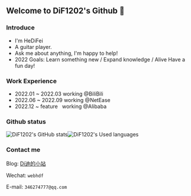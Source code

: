 ## Welcome to DiF1202's Github 👋

### Introduce
- I'm HeDiFei
- A guitar player.
- Ask me about anything, I'm happy to help!
- 2022 Goals: Learn something new / Expand knowledge / Alive Have a fun day!

### Work Experience
- 2022.01 ~ 2022.03 working @BiliBili
- 2022.06 ~ 2022.09 working @NetEase
- 2022.12 ~ feature &nbsp; working @Alibaba

### Github status
![DiF1202's GitHub stats](https://github-readme-stats.vercel.app/api?username=DiF1202&show_icons=true)![DiF1202's Used languages](https://github-readme-stats.vercel.app/api/top-langs/?username=DiF1202&layout=compact&hide_border=true&langs_count=10) 

### Contact me
Blog:  [Di迪的小站](http://182.61.38.183:3000/home)  

Wechat: `webhdf` 

E-mail: `346274777@qq.com`




<!-- ![DiF1202's GitHub stats](https://github-readme-stats.vercel.app/api?username=DiF1202&count_private=true) -->


 
 
 
